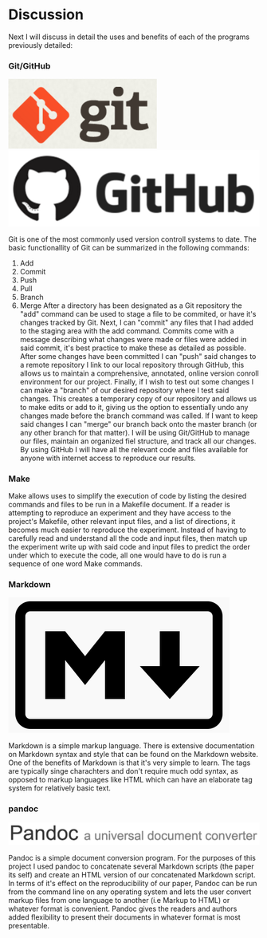 
# Discussion

Next I will discuss in detail the uses and benefits of each of the programs previously detailed:

### Git/GitHub

![GitLogo](images/git-logo.png)
![GitHubLogo](images/github-logo.png)

Git is one of the most commonly used version controll systems to date. The basic functionallity of Git can be summarized in the following commands:
1. Add
2. Commit
3. Push
4. Pull
5. Branch
6. Merge
After a directory has been designated as a Git repository the "add" command can be used to stage a file to be commited, or have it's changes tracked by Git. Next, I can "commit" any files that I had added to the staging area with the add command. Commits come with a message describing what changes were made or files were added in said commit, it's best practice to make these as detailed as possible. After some changes have been committed I can "push" said changes to a remote repository I link to our local repository through GitHub, this allows us to maintain a comprehensive, annotated, online version conroll environment for our project. Finally, if I wish to test out some changes I can make a "branch" of our desired repository where I test said changes. This creates a temporary copy of our repository and allows us to make edits or add to it, giving us the option to essentially undo any changes made before the branch command was called. If I want to keep said changes I can "merge" our branch back onto the master branch (or any other branch for that matter).
I will be using Git/GitHub to manage our files, maintain an organized fiel structure, and track all our changes. By using GitHub I will have all the relevant code and files available for anyone with internet access to reproduce our results.

### Make

Make allows uses to simplify the execution of code by listing the desired commands and files to be run in a Makefile document. If a reader is attempting to reproduce an experiment and they have access to the project's Makefile, other relevant input files, and a list of directions, it becomes much easier to reproduce the experiment. Instead of having to carefully read and understand all the code and input files, then match up the experiment write up with said code and input files to predict the order under which to execute the code, all one would have to do is run a sequence of one word Make commands.

### Markdown

![MarkdownLogo](images/markdown-logo.png)

Markdown is a simple markup language. There is extensive documentation on Markdown syntax and style that can be found on the Markdown website. One of the benefits of Markdown is that it's very simple to learn. The tags are typically singe charachters and don't require much odd syntax, as opposed to markup languages like HTML which can have an elaborate tag system for relatively basic text.

### pandoc

![pandocLogo](images/pandoc-logo.png)

Pandoc is a simple document conversion program. For the purposes of this project I used pandoc to concatenate several Markdown scripts (the paper its self) and create an HTML version of our concatenated Markdown script. In terms of it's effect on the reproducibility of our paper, Pandoc can be run from the command line on any operating system and lets the user convert markup files from one language to another (i.e Markup to HTML) or whatever format is convenient. Pandoc gives the readers and authors added flexibility to present their documents in whatever format is most presentable.







